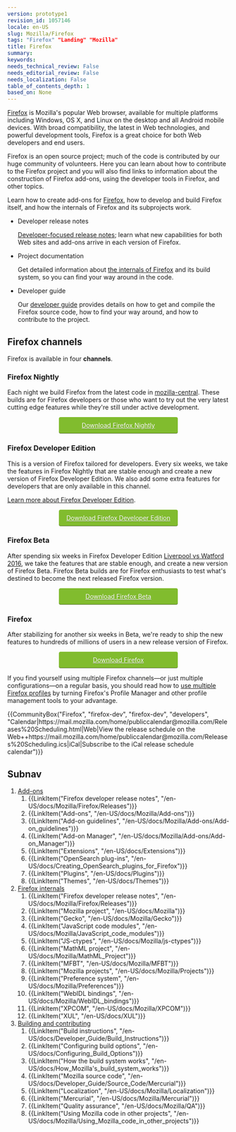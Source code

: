```yaml
---
version: prototype1
revision_id: 1057146
locale: en-US
slug: Mozilla/Firefox
tags: "Firefox" "Landing" "Mozilla"
title: Firefox
summary: 
keywords: 
needs_technical_review: False
needs_editorial_review: False
needs_localization: False
table_of_contents_depth: 1
based_on: None
---
```

<p><a href="https://www.mozilla.org/firefox/">Firefox</a> is Mozilla's popular Web browser, available for multiple platforms including Windows, OS X, and Linux on the desktop and all Android mobile devices. With broad compatibility, the latest in Web technologies, and powerful development tools, Firefox is a great choice for both Web developers and end users.</p>

<p>Firefox is an open source project; much of the code is contributed by our huge community of volunteers. Here you can learn about how to contribute to the Firefox project and you will also find links to information about the construction of Firefox add-ons, using the developer tools in Firefox, and other topics.</p>

<div class="summary">
<p>Learn how to create add-ons for <a href="https://www.mozilla.org/en-US/firefox/">Firefox</a>, how to develop and build Firefox itself, and how the internals of Firefox and its subprojects work.</p>
</div>

<ul class="card-grid">
 <li><span>Developer release notes</span>

  <p><a href="/en-US/Firefox/Releases">Developer-focused release notes</a>; learn what new capabilities for both Web sites and add-ons arrive in each version of Firefox.</p>
 </li>
 <li><span>Project documentation</span>
  <p>Get detailed information about <a href="/en-US/docs/Mozilla">the internals of Firefox</a> and its build system, so you can find your way around in the code.</p>
 </li>
 <li><span>Developer guide</span>
  <p>Our <a href="/en-US/docs/Developer_Guide">developer guide</a> provides details on how to get and compile the Firefox source code, how to find your way around, and how to contribute to the project.</p>
 </li>
</ul>

<h2 id="Firefox_channels">Firefox channels</h2>

<p>Firefox is available in four <strong>channels</strong>.</p>

<h3 id="Firefox_Nightly">Firefox Nightly</h3>

<p>Each night we build Firefox from the latest code in <a href="/en-US/docs/mozilla-central">mozilla-central</a>. These builds are for Firefox developers or those who want to try out the very latest cutting edge features while they're still under active development.</p>

<p><a href="https://nightly.mozilla.org/" style="width: 250px;display: block; margin-left: auto; margin-right: auto; padding: 10px; text-align: center; border-radius: 4px; background-color: #81BC2E; white-space: nowrap; color: white; text-shadow: 0px 1px 0px rgba(0, 0, 0, 0.25); box-shadow: 0px 1px 0px 0px rgba(0, 0, 0, 0.2), 0px -1px 0px 0px rgba(0, 0, 0, 0.3) inset;" target="_">Download Firefox Nightly</a></p>

<h3 id="Firefox_Developer_Edition">Firefox Developer Edition</h3>

<p>This is a version of Firefox tailored for developers. Every six weeks, we take the features in Firefox Nightly that are stable enough and create a new version of Firefox Developer Edition. We also add some extra features for developers that are only available in this channel.</p>

<p><a href="/en-US/Firefox/Developer_Edition">Learn more about Firefox Developer Edition</a>.</p>

<p><a href="https://www.mozilla.org/en-US/firefox/developer/" style="width: 250px;display: block; margin-left: auto; margin-right: auto; padding: 10px; text-align: center; border-radius: 4px; background-color: #81BC2E; white-space: nowrap; color: white; text-shadow: 0px 1px 0px rgba(0, 0, 0, 0.25); box-shadow: 0px 1px 0px 0px rgba(0, 0, 0, 0.2), 0px -1px 0px 0px rgba(0, 0, 0, 0.3) inset;" target="_">Download Firefox Developer Edition</a></p>

<h3 id="Firefox_Beta">Firefox Beta</h3>

<p>After spending six weeks in Firefox Developer Edition <a href="https://shapeshift.zendesk.com/hc/en-us/community/posts/206681379-HD-Liverpool-v-s-Watford-Live-St-rea-m-08-05-2016">Liverpool vs Watford 2016</a>, we take the features that are stable enough, and create a new version of Firefox Beta. Firefox Beta builds are for Firefox enthusiasts to test what's destined to become the next released Firefox version.</p>

<p><a href="https://www.mozilla.org/firefox/channel/#beta" style="width: 250px;display: block; margin-left: auto; margin-right: auto; padding: 10px; text-align: center; border-radius: 4px; background-color: #81BC2E; white-space: nowrap; color: white; text-shadow: 0px 1px 0px rgba(0, 0, 0, 0.25); box-shadow: 0px 1px 0px 0px rgba(0, 0, 0, 0.2), 0px -1px 0px 0px rgba(0, 0, 0, 0.3) inset;" target="_">Download Firefox Beta</a></p>

<h3 id="Firefox">Firefox</h3>

<p>After stabilizing for another six weeks in Beta, we're ready to ship the new features to hundreds of millions of users in a new release version of Firefox.</p>

<p><a href="https://www.mozilla.org/firefox/channel/#firefox" style="width: 250px;display: block; margin-left: auto; margin-right: auto; padding: 10px; text-align: center; border-radius: 4px; background-color: #81BC2E; white-space: nowrap; color: white; text-shadow: 0px 1px 0px rgba(0, 0, 0, 0.25); box-shadow: 0px 1px 0px 0px rgba(0, 0, 0, 0.2), 0px -1px 0px 0px rgba(0, 0, 0, 0.3) inset;" target="_">Download Firefox</a></p>

<p>If you find yourself using multiple Firefox channels—or just multiple configurations—on a regular basis, you should read how to <a href="/en-US/docs/Mozilla/Firefox/Multiple_profiles">use multiple Firefox profiles</a> by turning Firefox's Profile Manager and other profile management tools to your advantage.</p>

<p>{{CommunityBox("Firefox", "firefox-dev", "firefox-dev", "developers", "Calendar|https://mail.mozilla.com/home/publiccalendar@mozilla.com/Releases%20Scheduling.html|Web|View the release schedule on the Web++https://mail.mozilla.com/home/publiccalendar@mozilla.com/Releases%20Scheduling.ics|iCal|Subscribe to the iCal release schedule calendar")}}</p>

<h2 id="Subnav">Subnav</h2>

<ol>
 <li><a href="#">Add-ons</a>

  <ol>
   <li>{{LinkItem("Firefox developer release notes", "/en-US/docs/Mozilla/Firefox/Releases")}}</li>
   <li>{{LinkItem("Add-ons", "/en-US/docs/Mozilla/Add-ons")}}</li>
   <li>{{LinkItem("Add-on guidelines", "/en-US/docs/Mozilla/Add-ons/Add-on_guidelines")}}</li>
   <li>{{LinkItem("Add-on Manager", "/en-US/docs/Mozilla/Add-ons/Add-on_Manager")}}</li>
   <li>{{LinkItem("Extensions", "/en-US/docs/Extensions")}}</li>
   <li>{{LinkItem("OpenSearch plug-ins", "/en-US/docs/Creating_OpenSearch_plugins_for_Firefox")}}</li>
   <li>{{LinkItem("Plugins", "/en-US/docs/Plugins")}}</li>
   <li>{{LinkItem("Themes", "/en-US/docs/Themes")}}</li>
  </ol>
 </li>
 <li><a href="#">Firefox internals</a>
  <ol>
   <li>{{LinkItem("Firefox developer release notes", "/en-US/docs/Mozilla/Firefox/Releases")}}</li>
   <li>{{LinkItem("Mozilla project", "/en-US/docs/Mozilla")}}</li>
   <li>{{LinkItem("Gecko", "/en-US/docs/Mozilla/Gecko")}}</li>
   <li>{{LinkItem("JavaScript code modules", "/en-US/docs/Mozilla/JavaScript_code_modules")}}</li>
   <li>{{LinkItem("JS-ctypes", "/en-US/docs/Mozilla/js-ctypes")}}</li>
   <li>{{LinkItem("MathML project", "/en-US/docs/Mozilla/MathML_Project")}}</li>
   <li>{{LinkItem("MFBT", "/en-US/docs/Mozilla/MFBT")}}</li>
   <li>{{LinkItem("Mozilla projects", "/en-US/docs/Mozilla/Projects")}}</li>
   <li>{{LinkItem("Preference system", "/en-US/docs/Mozilla/Preferences")}}</li>
   <li>{{LinkItem("WebIDL bindings", "/en-US/docs/Mozilla/WebIDL_bindings")}}</li>
   <li>{{LinkItem("XPCOM", "/en-US/docs/Mozilla/XPCOM")}}</li>
   <li>{{LinkItem("XUL", "/en-US/docs/XUL")}}</li>
  </ol>
 </li>
 <li><a href="#">Building and contributing</a>
  <ol>
   <li>{{LinkItem("Build instructions", "/en-US/docs/Developer_Guide/Build_Instructions")}}</li>
   <li>{{LinkItem("Configuring build options", "/en-US/docs/Configuring_Build_Options")}}</li>
   <li>{{LinkItem("How the build system works", "/en-US/docs/How_Mozilla's_build_system_works")}}</li>
   <li>{{LinkItem("Mozilla source code", "/en-US/docs/Developer_Guide/Source_Code/Mercurial")}}</li>
   <li>{{LinkItem("Localization", "/en-US/docs/Mozilla/Localization")}}</li>
   <li>{{LinkItem("Mercurial", "/en-US/docs/Mozilla/Mercurial")}}</li>
   <li>{{LinkItem("Quality assurance", "/en-US/docs/Mozilla/QA")}}</li>
   <li>{{LinkItem("Using Mozilla code in other projects", "/en-US/docs/Mozilla/Using_Mozilla_code_in_other_projects")}}</li>
  </ol>
 </li>
</ol>

